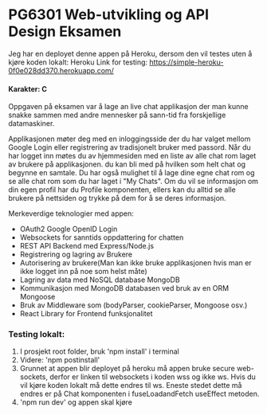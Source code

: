# PG6301 Web-utvikling og API Design Eksamen

Jeg har en deployet denne appen på Heroku, dersom den vil testes uten å kjøre koden lokalt:
Heroku Link for testing: https://simple-heroku-0f0e028dd370.herokuapp.com/

#### Karakter: C

Oppgaven på eksamen var å lage an live chat applikasjon der man kunne snakke sammen med andre mennesker på sann-tid fra forskjellige datamaskiner.

Applikasjonen møter deg med en inloggingsside der du har valget mellom Google Login eller registrering av tradisjonelt bruker med passord. Når du har logget inn møtes du av hjemmesiden med en liste av alle chat rom laget av brukere på applikasjonen. du kan bli med på hvilken som helt chat og begynne en samtale. Du har også mulighet til å lage dine egne chat rom og se alle chat rom som du har laget i "My Chats". Om du vil se informasjon om din egen profil har du Profile komponenten, ellers kan du alltid se alle brukere på nettsiden og trykke på dem for å se deres informasjon.

Merkeverdige teknologier med appen:
- OAuth2 Google OpenID Login
- Websockets for sanntids oppdattering for chatten
- REST API Backend med Express/Node.js
- Registrering og lagring av Brukere
- Autorisering av brukere(Man kan ikke bruke applikasjonen hvis man er ikke logget inn på noe som helst måte)
- Lagring av data med NoSQL database MongoDB
- Kommunikasjon med MongoDB databasen ved bruk av en ORM Mongoose
- Bruk av Middleware som (bodyParser, cookieParser, Mongoose osv.)
- React Library for Frontend funksjonalitet

### Testing lokalt:

1. I prosjekt root folder, bruk 'npm install' i terminal
2. Videre: 'npm postinstall'
3. Grunnet at appen blir deployet på heroku må appen bruke secure web-sockets, derfor er linken til websockets i koden wss og ikke ws. Hvis du vil kjøre koden lokalt må dette endres til ws. Eneste stedet dette må endres er på Chat komponenten i fuseLoadandFetch useEffect metoden.
4. 'npm run dev' og appen skal kjøre
